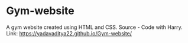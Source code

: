 # Gym-website
A gym website created using HTML and CSS. Source - Code with Harry.
Link: https://yadavaditya22.github.io/Gym-website/
